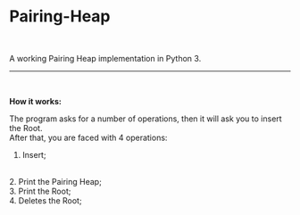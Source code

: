 # Pairing-Heap
<br>

A working Pairing Heap implementation in Python 3.

__________________________
<br>

<b>How it works:</b>

The program asks for a number of operations, then it will ask you to insert the Root.
<br>
After that, you are faced with 4 operations:



1. Insert;
<br>
2. Print the Pairing Heap;
<br>
3. Print the Root;
<br>
4. Deletes the Root;
<br>

